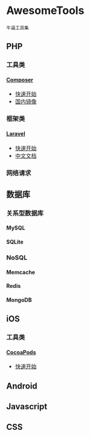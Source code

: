 # AwesomeTools

``` 
牛逼工具集 
```

## PHP

### 工具类
#### [Composer](https://getcomposer.org)
  - [快速开始](https://getcomposer.org/doc/00-intro.md)
  - [国内镜像](http://pkg.phpcomposer.com)

### 框架类
#### [Laravel](https://laravel.com)  
  - [快速开始](https://laravel.com/docs/5.3) 
  - [中文文档](http://laravelacademy.org/laravel-docs-5_2)
  
### 网络请求

## 数据库
### 关系型数据库
#### MySQL
#### SQLite

### NoSQL
#### Memcache
#### Redis
#### MongoDB

## iOS
### 工具类
#### [CocoaPods](https://cocoapods.org)
  - [快速开始](https://guides.cocoapods.org)

## Android

## Javascript

## CSS
